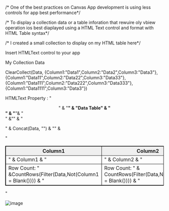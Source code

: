 /* One of the best practices on Canvas App development is using less controls for app best performance*/

/* To display a collection data or a table inforation that rewuire oly vbiew operation ios best diaplayed using a HTML Text control and format with HTML Table syntax*/

/* I created a small collection to display on my HTML table here*/

Insert HTMLText control to your app 

My Collection Data 

ClearCollect(Data, {Column1:"Data1",Column2:"Data2",Column3:"Data3"},{Column1:"Data11",Column2:"Data22",Column3:"Data33"},{Column1:"Data111",Column2:"Data222",Column3:"Data333"}, {Column1:"Data1111",Column3:"Data3"})


 HTMLText Property : 
 "<center>" & "<b>" & "Data Table" &   "</center>"  & "</b>"&  "<br>" &"<table width='100%' border='1' cellpadding='4' style='border:1px solid black; border-collapse:collapse'>" & "<tr style='background-color:#efefef'>
   <th>Column1 </th> <th> Column2 </th> <th> Column3 </th> 
     </tr> <tr>" &
         Concat(Data,
             "<td>" & Column1 & " </td>
              <td>" & Column2 & " </td>
 <td>" & Column3 & " </td>
    </tr><tr>") & "<tr> <td> Row Count: " &CountRows(Filter(Data,Not(Column1 = Blank()))) & "</td> <td>Row Count: " & CountRows(Filter(Data,Not(Column2 = Blank()))) & "</td> <td> Row Count: " &CountRows(Filter(Data,Not(Column3 = Blank()))) & "</td> </tr>" & 

"</table>" 



![image](https://github.com/GeeksDam/PowerApps/assets/98710158/9629f45c-32c0-49cb-b20e-baebb1c52d09)



